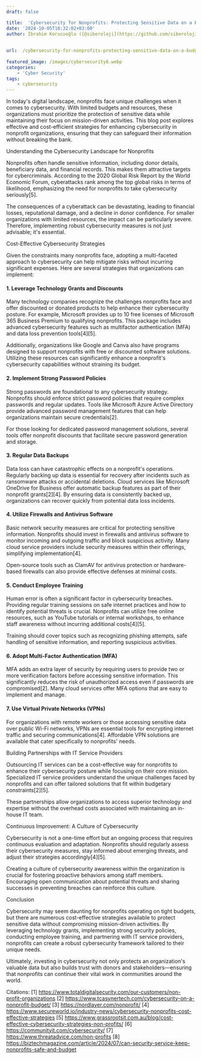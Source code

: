 ```yaml
---
draft: false

title:  'Cybersecurity for Nonprofits: Protecting Sensitive Data on a Budget'
date: '2024-10-05T18:32:02+03:00'
author: İbrahim Korucuoğlu ([@siberoloji](https://github.com/siberoloji))
 
 
url:  /cybersecurity-for-nonprofits-protecting-sensitive-data-on-a-budget/
 
featured_image: /images/cybersecurity6.webp
categories:
    - 'Cyber Security'
tags:
    - cybersecurity
---
```



In today's digital landscape, nonprofits face unique challenges when it comes to cybersecurity. With limited budgets and resources, these organizations must prioritize the protection of sensitive data while maintaining their focus on mission-driven activities. This blog post explores effective and cost-efficient strategies for enhancing cybersecurity in nonprofit organizations, ensuring that they can safeguard their information without breaking the bank.



Understanding the Cybersecurity Landscape for Nonprofits



Nonprofits often handle sensitive information, including donor details, beneficiary data, and financial records. This makes them attractive targets for cybercriminals. According to the 2020 Global Risk Report by the World Economic Forum, cyberattacks rank among the top global risks in terms of likelihood, emphasizing the need for nonprofits to take cybersecurity seriously[5].



The consequences of a cyberattack can be devastating, leading to financial losses, reputational damage, and a decline in donor confidence. For smaller organizations with limited resources, the impact can be particularly severe. Therefore, implementing robust cybersecurity measures is not just advisable; it's essential.



Cost-Effective Cybersecurity Strategies



Given the constraints many nonprofits face, adopting a multi-faceted approach to cybersecurity can help mitigate risks without incurring significant expenses. Here are several strategies that organizations can implement:


#### 1. **Leverage Technology Grants and Discounts**



Many technology companies recognize the challenges nonprofits face and offer discounted or donated products to help enhance their cybersecurity posture. For example, Microsoft provides up to 10 free licenses of Microsoft 365 Business Premium to qualifying nonprofits. This package includes advanced cybersecurity features such as multifactor authentication (MFA) and data loss prevention tools[4][5].



Additionally, organizations like Google and Canva also have programs designed to support nonprofits with free or discounted software solutions. Utilizing these resources can significantly enhance a nonprofit's cybersecurity capabilities without straining its budget.


#### 2. **Implement Strong Password Policies**



Strong passwords are foundational to any cybersecurity strategy. Nonprofits should enforce strict password policies that require complex passwords and regular updates. Tools like Microsoft Azure Active Directory provide advanced password management features that can help organizations maintain secure credentials[2].



For those looking for dedicated password management solutions, several tools offer nonprofit discounts that facilitate secure password generation and storage.


#### 3. **Regular Data Backups**



Data loss can have catastrophic effects on a nonprofit's operations. Regularly backing up data is essential for recovery after incidents such as ransomware attacks or accidental deletions. Cloud services like Microsoft OneDrive for Business offer automatic backup features as part of their nonprofit grants[2][4]. By ensuring data is consistently backed up, organizations can recover quickly from potential data loss incidents.


#### 4. **Utilize Firewalls and Antivirus Software**



Basic network security measures are critical for protecting sensitive information. Nonprofits should invest in firewalls and antivirus software to monitor incoming and outgoing traffic and block suspicious activity. Many cloud service providers include security measures within their offerings, simplifying implementation[4].



Open-source tools such as ClamAV for antivirus protection or hardware-based firewalls can also provide effective defenses at minimal costs.


#### 5. **Conduct Employee Training**



Human error is often a significant factor in cybersecurity breaches. Providing regular training sessions on safe internet practices and how to identify potential threats is crucial. Nonprofits can utilize free online resources, such as YouTube tutorials or internal workshops, to enhance staff awareness without incurring additional costs[4][5].



Training should cover topics such as recognizing phishing attempts, safe handling of sensitive information, and reporting suspicious activities.


#### 6. **Adopt Multi-Factor Authentication (MFA)**



MFA adds an extra layer of security by requiring users to provide two or more verification factors before accessing sensitive information. This significantly reduces the risk of unauthorized access even if passwords are compromised[2]. Many cloud services offer MFA options that are easy to implement and manage.


#### 7. **Use Virtual Private Networks (VPNs)**



For organizations with remote workers or those accessing sensitive data over public Wi-Fi networks, VPNs are essential tools for encrypting internet traffic and securing communications[4]. Affordable VPN solutions are available that cater specifically to nonprofits' needs.



Building Partnerships with IT Service Providers



Outsourcing IT services can be a cost-effective way for nonprofits to enhance their cybersecurity posture while focusing on their core mission. Specialized IT service providers understand the unique challenges faced by nonprofits and can offer tailored solutions that fit within budgetary constraints[2][5].



These partnerships allow organizations to access superior technology and expertise without the overhead costs associated with maintaining an in-house IT team.



Continuous Improvement: A Culture of Cybersecurity



Cybersecurity is not a one-time effort but an ongoing process that requires continuous evaluation and adaptation. Nonprofits should regularly assess their cybersecurity measures, stay informed about emerging threats, and adjust their strategies accordingly[4][5].



Creating a culture of cybersecurity awareness within the organization is crucial for fostering proactive behaviors among staff members. Encouraging open communication about potential threats and sharing successes in preventing breaches can reinforce this culture.



Conclusion



Cybersecurity may seem daunting for nonprofits operating on tight budgets, but there are numerous cost-effective strategies available to protect sensitive data without compromising mission-driven activities. By leveraging technology grants, implementing strong security policies, conducting employee training, and partnering with IT service providers, nonprofits can create a robust cybersecurity framework tailored to their unique needs.



Ultimately, investing in cybersecurity not only protects an organization's valuable data but also builds trust with donors and stakeholders—ensuring that nonprofits can continue their vital work in communities around the world.



Citations: [1] https://www.totaldigitalsecurity.com/our-customers/non-profit-organizations [2] https://www.tcasynertech.com/cybersecurity-on-a-nonprofit-budget/ [3] https://nordlayer.com/nonprofit/ [4] https://www.secureworld.io/industry-news/cybersecurity-nonprofits-cost-effective-strategies [5] https://www.grassrootsit.com.au/blog/cost-effective-cybersecurity-strategies-non-profits/ [6] https://communityit.com/cybersecurity/ [7] https://www.threatadvice.com/non-profits [8] https://biztechmagazine.com/article/2024/07/can-security-service-keep-nonprofits-safe-and-budget
